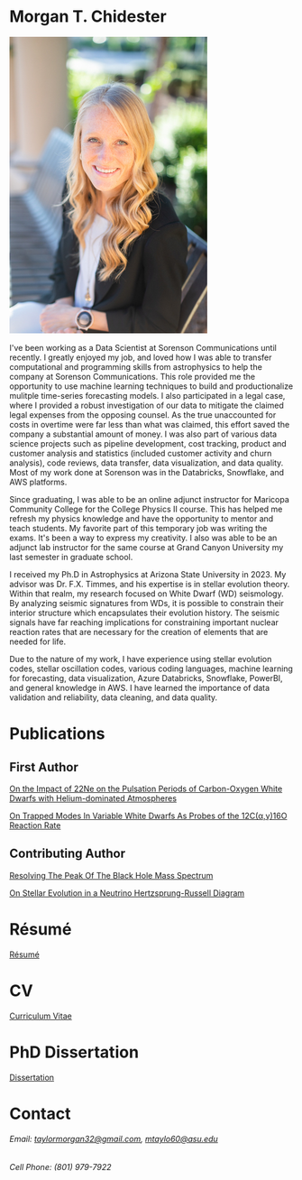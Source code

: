 # Morgan T. Chidester
[comment]: # " test<img src=./Morgan_headshot2.jpg alt=headshot width=400/>"

![pic](./Morgan_headshot2.jpg)

I've been working as a Data Scientist at Sorenson Communications until recently.  I greatly enjoyed my job, and loved how I was able to transfer computational and programming skills from astrophysics to help the company at Sorenson Communications.  This role provided me the opportunity to use machine learning techniques to build and productionalize mulitple time-series forecasting models.  I also participated in a legal case, where I provided a robust investigation of our data to mitigate the claimed legal expenses from the opposing counsel. As the true unaccounted for costs in overtime were far less than what was claimed, this effort saved the company a substantial amount of money.  I was also part of  various data science projects such as pipeline development, cost tracking, product and customer analysis and statistics (included customer activity and churn analysis), code reviews, data transfer, data visualization, and data quality.  Most of my work done at Sorenson was in the Databricks, Snowflake, and AWS platforms. 
  

Since graduating, I was able to be an online adjunct instructor for Maricopa Community College for the College Physics II course.  This has helped me refresh my physics knowledge and have the opportunity to mentor and teach students.  My favorite part of this temporary job was writing the exams.  It's been a way to express my creativity.  I also was able to be an adjunct lab instructor for the same course at Grand Canyon University my last semester in graduate school. 


I received my Ph.D in Astrophysics at Arizona State University in 2023.
My advisor was Dr. F.X. Timmes, and his expertise is in stellar evolution theory.  Within that realm, my research focused on White Dwarf (WD) seismology. 
By analyzing seismic signatures from WDs, it is possible to constrain their interior structure which encapsulates their evolution history.  The seismic signals have far reaching implications for constraining important nuclear reaction rates that are necessary for the creation of elements that are needed for life.



Due to the nature of my work, I have experience using stellar evolution codes, stellar oscillation codes, various coding languages, machine learning for forecasting, data visualization, Azure Databricks, Snowflake, PowerBI, and general knowledge in AWS. I have learned the importance of data validation and reliability, data cleaning, and data quality.   


# Publications
## First Author

[On the Impact of 22Ne on the Pulsation Periods of Carbon-Oxygen White Dwarfs with Helium-dominated Atmospheres](https://ui.adsabs.harvard.edu/abs/2021ApJ...910...24C/abstract)

[On Trapped Modes In Variable White Dwarfs As Probes of the 12C(α,γ)16O Reaction Rate](https://ui.adsabs.harvard.edu/abs/2022AAS...24041505C/abstract)

## Contributing Author
[Resolving The Peak Of The Black Hole Mass Spectrum
](https://ui.adsabs.harvard.edu/abs/2022arXiv220809624F/abstract)

[On Stellar Evolution in a Neutrino Hertzsprung-Russell Diagram](https://ui.adsabs.harvard.edu/abs/2020ApJ...893..133F/abstract)

# Résumé
[Résumé](./Morgan_T_Chidester_2025_resume.pdf)

# CV
[Curriculum Vitae](./Morgan_T_Chidester_CV_Fall_2022.pdf)

# PhD Dissertation
[Dissertation](./Chidester_dissertation_2023_revised.pdf)
# Contact
[color:purple]: {Email:} 

###### Email: taylormorgan32@gmail.com, mtaylo60@asu.edu

###### Cell Phone: (801) 979-7922
